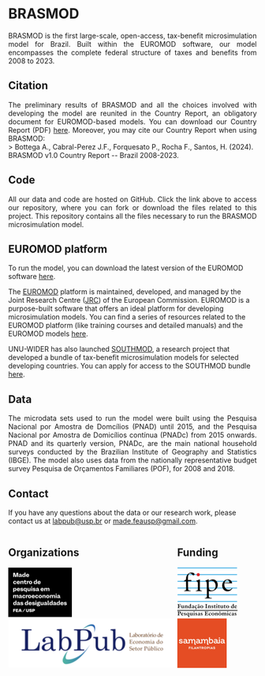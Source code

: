 # BRASMOD    
<div style="text-align: justify;">
BRASMOD is the first large-scale, open-access, tax-benefit microsimulation model for Brazil. Built within the EUROMOD software, our model encompasses the complete federal structure of taxes and benefits from 2008 to 2023.
</div>

## Citation
<div style="text-align: justify;">
The preliminary results of BRASMOD and all the choices involved with developing the model are reunited in the Country Report, an obligatory document for EUROMOD-based models. You can download our Country Report (PDF)
<a href="https://github.com/brasmod/brasmod_main/blob/main/assets/reports/BRASMODv1.0_Country_Report_2024.pdf"
   target="_blank" rel="noopener">here</a>. Moreover, you may cite our Country Report when using BRASMOD:
</div>
> Bottega A., Cabral-Perez J.F., Forquesato P., Rocha F., Santos, H. (2024). BRASMOD v1.0 Country Report -- Brazil 2008-2023. 

## Code
<div style="text-align: justify;">
All our data and code are hosted on GitHub. Click the link above to access our repository, where you can fork or download the files related to this project. This repository contains all the files necessary to run the BRASMOD microsimulation model. 
 </div>

## EUROMOD platform 
    
To run the model, you can download the latest version of the EUROMOD software [here](https://euromod-web.jrc.ec.europa.eu/download-euromod).

The [EUROMOD](https://euromod-web.jrc.ec.europa.eu/) platform is maintained, developed, and managed by the Joint Research Centre ([JRC](https://joint-research-centre.ec.europa.eu/index_en)) of the European Commission. EUROMOD is a purpose-built software that offers an ideal platform for developing microsimulation models. You can find a series of resources related to the EUROMOD platform (like training courses and detailed manuals) and the EUROMOD models [here](https://euromod-web.jrc.ec.europa.eu/resources). 

UNU-WIDER has also launched [SOUTHMOD](https://www.wider.unu.edu/project/southmod-simulating-tax-and-benefit-policies-development-phase-2), a research project that developed a bundle of tax-benefit microsimulation models for selected developing countries. You can apply for access to the SOUTHMOD bundle [here](https://www.wider.unu.edu/about/accessing-southmod-models). 

## Data
<div style="text-align: justify;">
The microdata sets used to run the model were built using the Pesquisa Nacional por Amostra de Domcílios (PNAD) until 2015, and the Pesquisa Nacional por Amostra de Domicílios contínua (PNADc) from 2015 onwards. PNAD and its quarterly version, PNADc, are the main national household surveys conducted by the Brazilian Institute of Geography and Statistics (IBGE). The model also uses data from the nationally representative budget survey Pesquisa de Orçamentos Familiares (POF), for 2008 and 2018.
</div>

## Contact
If you have any questions about the data or our research work, please contact us at <labpub@usp.br> or <made.feausp@gmail.com>.

<div style="display: flex; justify-content: space-between;">
    <div>
        <h2>Organizations</h2>
        <img src="docs/assets/made_logo3.png" alt="MADE logo">
        <img src="docs/assets/labpub2.png" alt="LabPub logo">
    </div>
    <div>
        <h2>Funding</h2>
        <img src="docs/assets/fipe_logo_1.png" alt="FIPE logo">
        <img src="docs/assets/samambaia_logo_1.png" alt="Samambaia logo">
    </div>
</div>
